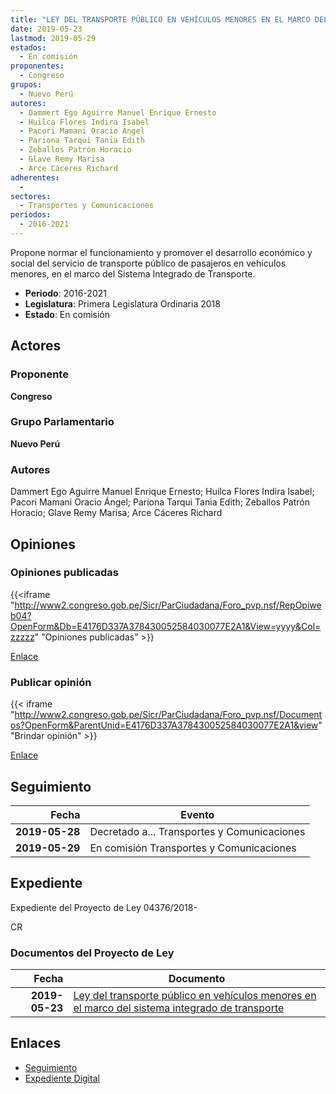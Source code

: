 ```yaml
---
title: "LEY DEL TRANSPORTE PÚBLICO EN VEHÍCULOS MENORES EN EL MARCO DEL SISTEMA INTEGRADO DE TRANSPORTE"
date: 2019-05-23
lastmod: 2019-05-29
estados: 
  - En comisión
proponentes: 
  - Congreso
grupos: 
  - Nuevo Perú
autores: 
  - Dammert Ego Aguirre Manuel Enrique Ernesto
  - Huilca Flores Indira Isabel
  - Pacori Mamani Oracio Ángel
  - Pariona Tarqui Tania Edith
  - Zeballos Patrón Horacio
  - Glave Remy Marisa
  - Arce Cáceres Richard
adherentes: 
  - 
sectores: 
  - Transportes y Comunicaciones
periodos: 
  - 2016-2021
---
```


Propone normar el funcionamiento y promover el desarrollo económico y social del servicio de transporte público de pasajeros en vehículos menores, en el marco del Sistema Integrado de Transporte.

- **Periodo**: 2016-2021
- **Legislatura**: Primera Legislatura Ordinaria 2018
- **Estado**: En comisión

## Actores

### Proponente

**Congreso**

### Grupo Parlamentario

**Nuevo Perú**

### Autores

Dammert Ego Aguirre Manuel Enrique Ernesto; Huilca Flores Indira Isabel; Pacori Mamani Oracio Ángel; Pariona Tarqui Tania Edith; Zeballos Patrón Horacio; Glave Remy Marisa; Arce Cáceres Richard


## Opiniones

### Opiniones publicadas

{{<iframe "http://www2.congreso.gob.pe/Sicr/ParCiudadana/Foro_pvp.nsf/RepOpiweb04?OpenForm&Db=E4176D337A378430052584030077E2A1&View=yyyy&Col=zzzzz" "Opiniones publicadas" >}}

[Enlace](http://www2.congreso.gob.pe/Sicr/ParCiudadana/Foro_pvp.nsf/RepOpiweb04?OpenForm&Db=E4176D337A378430052584030077E2A1&View=yyyy&Col=zzzzz)
### Publicar opinión

{{< iframe "http://www2.congreso.gob.pe/Sicr/ParCiudadana/Foro_pvp.nsf/Documentos?OpenForm&ParentUnid=E4176D337A378430052584030077E2A1&view" "Brindar opinión" >}}

[Enlace](http://www2.congreso.gob.pe/Sicr/ParCiudadana/Foro_pvp.nsf/Documentos?OpenForm&ParentUnid=E4176D337A378430052584030077E2A1&view)

## Seguimiento

| Fecha | Evento |
|------:|--------|
| **2019-05-28** | Decretado a... Transportes y Comunicaciones|
| **2019-05-29** | En comisión Transportes y Comunicaciones|


## Expediente

Expediente del Proyecto de Ley 04376/2018-

CR


### Documentos del Proyecto de Ley

| Fecha | Documento |
|------:|--------|
| **2019-05-23** | [Ley del transporte público en vehículos menores en el marco del sistema integrado de transporte](http://www.leyes.congreso.gob.pe/Documentos/2016_2021/Proyectos_de_Ley_y_de_Resoluciones_Legislativas/PL0437620190523.pdf) |

## Enlaces 

- [Seguimiento](http://www2.congreso.gob.pehttp://www2.congreso.gob.pe/Sicr/TraDocEstProc/CLProLey2016.nsf/f7fff46988ca05b1052578e100829cc7/8aaca6094e8af033052584040001e35c?OpenDocument)
- [Expediente Digital](http://www2.congreso.gob.pehttp://www2.congreso.gob.pe/Sicr/TraDocEstProc/CLProLey2016.nsf/f7fff46988ca05b1052578e100829cc7/8aaca6094e8af033052584040001e35c?OpenDocument&Click=05257FB7005EB655.eb71d0cf91d8294e05256cdf006b5706/$Body/0.1C6C)
